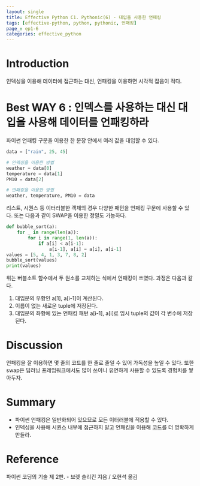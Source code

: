 ```yaml
---
layout: single
title: Effective Python C1. Pythonic(6) - 대입을 사용한 언패킹
tags: [effective-python, python, pythonic, 언패킹]
page_: ep1-6
categories: effective_python
---
```

# Introduction
인덱싱을 이용해 데이터에 접근하는 대신, 언패킹을 이용하면 시각적 잡음이 적다.

# Best WAY 6 : 인덱스를 사용하는 대신 대입을 사용해 데이터를 언패킹하라 
파이썬 언패킹 구문을 이용한 한 문장 안에서 여러 값을 대입할 수 있다.
```python
data = ["rain", 25, 45] 

# 인덱싱을 이용한 방법
weather = data[0]
temperature = data[1]
PM10 = data[2]

# 언패킹을 이용한 방법
weather, temperature, PM10 = data
```
리스트, 시퀀스 등 이터러블한 객체의 경우 다양한 패턴을 언패킹 구문에 사용할 수 있다.
또는 다음과 같이 SWAP을 이용한 정렬도 가능하다.
```python
def bubble_sort(a):
    for _ in range(len(a)):
        for i in range(1, len(a)):
            if a[i] < a[i-1]:
                a[i-1], a[i] = a[i], a[i-1]
values = [5, 4, 1, 3, 7, 8, 2]
bubble_sort(values)
print(values)
```
위는 버블소트 함수에서 두 원소를 교체하는 식에서 언패킹이 쓰였다. 과정은 다음과 같다.
1. 대입문의 우항인 a[1], a[i-1]이 계산된다.
2. 이름이 없는 새로운 tuple에 저장된다.
3. 대입문의 좌항에 있는 언패킹 패턴 a[i-1], a[i]로 임시 tuple의 값이 각 변수에 저장된다.

# Discussion
언패킹을 잘 이용하면 몇 줄의 코드를 한 줄로 줄일 수 있어 가독성을 높일 수 있다. 
또한 swap은 딥러닝 프레임워크에서도 많이 쓰이니 유연하게 사용할 수 있도록 경험치를 쌓아두자.

# Summary
- 파이썬 언패킹은 일반화되어 있으므로 모든 이터러블에 적용할 수 있다.
- 인덱싱을 사용해 시퀀스 내부에 접근하지 말고 언패킹을 이용해 코드를 더 명확하게 만들라.
 

# Reference
파이썬 코딩의 기술 제 2판. -  브렛 슬리킨 지음 / 오현석 옮김   